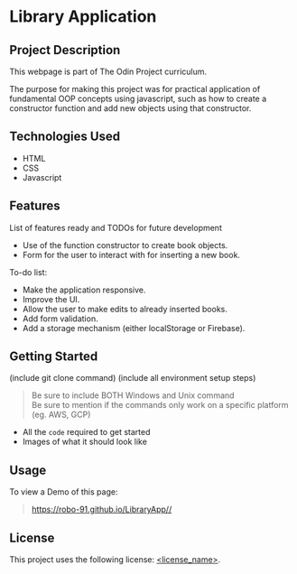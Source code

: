 # Library Application

## Project Description

This webpage is part of The Odin Project curriculum.

The purpose for making this project was for practical application of fundamental OOP concepts using javascript, such as how to create a constructor function and add new objects using that constructor.

## Technologies Used

* HTML
* CSS
* Javascript

## Features

List of features ready and TODOs for future development
* Use of the function constructor to create book objects.
* Form for the user to interact with for inserting a new book.

To-do list:
* Make the application responsive.
* Improve the UI.
* Allow the user to make edits to already inserted books.
* Add form validation.
* Add a storage mechanism (either localStorage or Firebase).

## Getting Started
   
(include git clone command)
(include all environment setup steps)

> Be sure to include BOTH Windows and Unix command  
> Be sure to mention if the commands only work on a specific platform (eg. AWS, GCP)

- All the `code` required to get started
- Images of what it should look like

## Usage

To view a Demo of this page: 
> https://robo-91.github.io/LibraryApp//

## License

This project uses the following license: [<license_name>](<link>).
